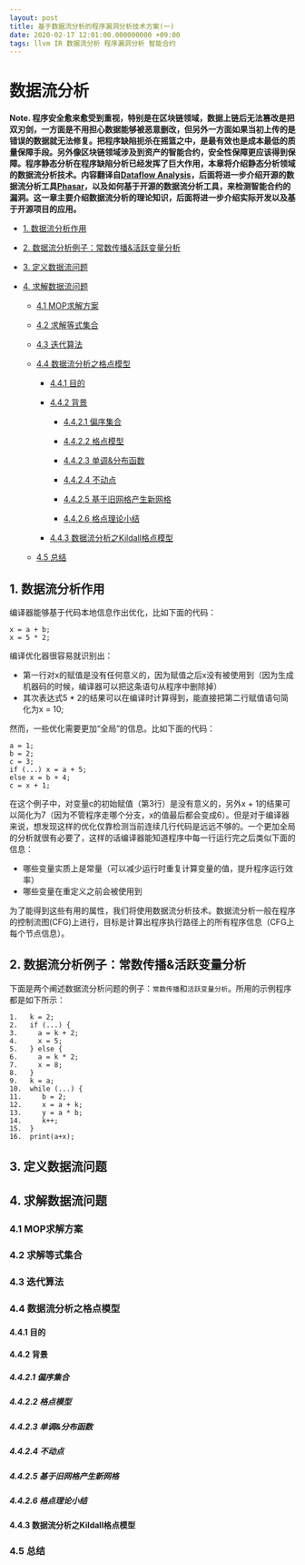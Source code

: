 ```yaml
---
layout: post
title: 基于数据流分析的程序漏洞分析技术方案(一)
date: 2020-02-17 12:01:00.000000000 +09:00
tags: llvm IR 数据流分析 程序漏洞分析 智能合约
---
```


# 数据流分析

**Note. 程序安全愈来愈受到重视，特别是在区块链领域，数据上链后无法篡改是把双刃剑，一方面是不用担心数据能够被恶意删改，但另外一方面如果当初上传的是错误的数据就无法修复。把程序缺陷扼杀在摇篮之中，是最有效也是成本最低的质量保障手段。另外像区块链领域涉及到资产的智能合约，安全性保障更应该得到保障。程序静态分析在程序缺陷分析已经发挥了巨大作用，本章将介绍静态分析领域的数据流分析技术。内容翻译自[Dataflow Analysis](http://pages.cs.wisc.edu/~horwitz/CS704-NOTES/2.DATAFLOW.html)，后面将进一步介绍开源的数据流分析工具[Phasar](https://phasar.org/)，以及如何基于开源的数据流分析工具，来检测智能合约的漏洞。这一章主要介绍数据流分析的理论知识，后面将进一步介绍实际开发以及基于开源项目的应用。**

- [1. 数据流分析作用]()

- [2. 数据流分析例子：常数传播&活跃变量分析]()

- [3. 定义数据流问题]()

- [4. 求解数据流问题]()

    - [4.1 MOP求解方案]()
    
    - [4.2 求解等式集合]()
    
    - [4.3 迭代算法]()
    
    - [4.4 数据流分析之格点模型]()
    
        - [4.4.1 目的]()
        
        - [4.4.2 背景]()
        
            - [4.4.2.1 偏序集合]()
            
            - [4.4.2.2 格点模型]()
            
            - [4.4.2.3 单调&分布函数]()
            
            - [4.4.2.4 不动点]()
            
            - [4.4.2.5 基于旧网格产生新网格]()
            
            - [4.4.2.6 格点理论小结]() 
            

        - [4.4.3 数据流分析之Kildall格点模型]()
    
    - [4.5 总结]()
    
 ## 1. 数据流分析作用
 
 编译器能够基于代码本地信息作出优化，比如下面的代码：
 
 ```
x = a + b;
x = 5 * 2;
```

编译优化器很容易就识别出：
- 第一行对x的赋值是没有任何意义的，因为赋值之后x没有被使用到（因为生成机器码的时候，编译器可以把这条语句从程序中删除掉）
- 其次表达式5 * 2的结果可以在编译时计算得到，能直接把第二行赋值语句简化为x = 10;

然而，一些优化需要更加“全局”的信息。比如下面的代码：
```
a = 1;
b = 2;
c = 3;
if (...) x = a + 5;
else x = b + 4;
c = x + 1;
```

在这个例子中，对变量c的初始赋值（第3行）是没有意义的，另外x + 1的结果可以简化为7（因为不管程序走哪个分支，x的值最后都会变成6）。但是对于编译器来说，想发现这样的优化仅靠检测当前连续几行代码是远远不够的。一个更加全局的分析就很有必要了，这样的话编译器能知道程序中每一行运行完之后类似下面的信息：
- 哪些变量实质上是常量（可以减少运行时重复计算变量的值，提升程序运行效率）
- 哪些变量在重定义之前会被使用到

为了能得到这些有用的属性，我们将使用数据流分析技术。数据流分析一般在程序的控制流图(CFG)上进行，目标是计算出程序执行路径上的所有程序信息（CFG上每个节点信息）。
 
 ## 2. 数据流分析例子：常数传播&活跃变量分析
 
 下面是两个阐述数据流分析问题的例子：`常数传播`和`活跃变量分析`。所用的示例程序都是如下所示：
 ```
1.   k = 2;
2.   if (...) {
3.     a = k + 2;
4.     x = 5;
5.   } else {
6.     a = k * 2;
7.     x = 8;
8.   }
9.   k = a;
10.  while (...) {
11.     b = 2;
12.     x = a + k;
13.     y = a * b;
14.     k++;
15.  }
16.  print(a+x);
 ```
 
 ## 3. 定义数据流问题
 
 ## 4. 求解数据流问题
 
 ### 4.1 MOP求解方案
 
 ### 4.2 求解等式集合
 
 ### 4.3 迭代算法
 
 ### 4.4 数据流分析之格点模型
 
 #### 4.4.1 目的
 
 #### 4.4.2 背景
 
 ##### 4.4.2.1 偏序集合
 
 ##### 4.4.2.2 格点模型
 
 ##### 4.4.2.3 单调&分布函数
 
 ##### 4.4.2.4 不动点
 
 ##### 4.4.2.5 基于旧网格产生新网格
 
 ##### 4.4.2.6 格点理论小结
 
 #### 4.4.3 数据流分析之Kildall格点模型
 
 ### 4.5 总结

